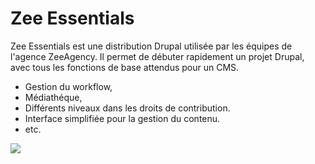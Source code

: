 Zee Essentials
==============

Zee Essentials est une distribution Drupal utilisée par les équipes de l'agence ZeeAgency.
Il permet de débuter rapidement un projet Drupal, avec tous les fonctions de base attendus pour un CMS.

- Gestion du workflow,
- Médiathéque,
- Différents niveaux dans les droits de contribution.
- Interface simplifiée pour la gestion du contenu.
- etc.

![](https://dl.dropboxusercontent.com/u/17091715/ZeeEssentials-Logo.jpg)
